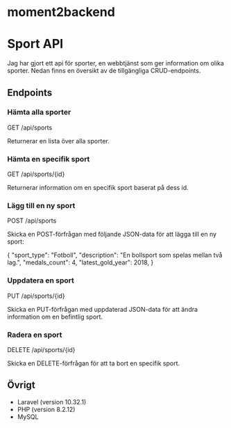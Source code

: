 # moment2backend

# Sport API

Jag har gjort ett api för sporter, en webbtjänst som ger information om olika sporter. Nedan finns en översikt av de tillgängliga CRUD-endpoints.

## Endpoints

### Hämta alla sporter

GET /api/sports

Returnerar en lista över alla sporter.

### Hämta en specifik sport

GET /api/sports/{id}

Returnerar information om en specifik sport baserat på dess id.

### Lägg till en ny sport

POST /api/sports

Skicka en POST-förfrågan med följande JSON-data för att lägga till en ny sport:

{
  "sport_type": "Fotboll",
  "description": "En bollsport som spelas mellan två lag.",
  "medals_count": 4,
  "latest_gold_year": 2018,
}

### Uppdatera en sport

PUT /api/sports/{id}

Skicka en PUT-förfrågan med uppdaterad JSON-data för att ändra information om en befintlig sport.

### Radera en sport

DELETE /api/sports/{id}

Skicka en DELETE-förfrågan för att ta bort en specifik sport.


## Övrigt

- Laravel (version 10.32.1)
- PHP (version 8.2.12)
- MySQL
